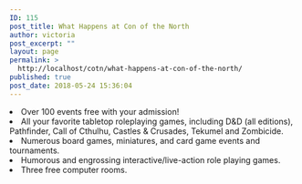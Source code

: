 ```yaml
---
ID: 115
post_title: What Happens at Con of the North
author: victoria
post_excerpt: ""
layout: page
permalink: >
  http://localhost/cotn/what-happens-at-con-of-the-north/
published: true
post_date: 2018-05-24 15:36:04
---
```

<li style="font-weight: 400;">
  <span style="font-weight: 400;">Over 100 events free with your admission!</span>
</li>
<li style="font-weight: 400;">
  <span style="font-weight: 400;">All your favorite tabletop roleplaying games, including D&D (all editions), Pathfinder, Call of Cthulhu, Castles & Crusades, Tekumel and Zombicide.</span>
</li>
<li style="font-weight: 400;">
  <span style="font-weight: 400;">Numerous board games, miniatures, and card game events and tournaments.</span>
</li>
<li style="font-weight: 400;">
  <span style="font-weight: 400;">Humorous and engrossing interactive/live-action role playing games.</span>
</li>
<li style="font-weight: 400;">
  <span style="font-weight: 400;">Three free computer rooms.</span>
</li>